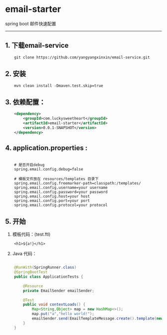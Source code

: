 # email-starter
spring boot 邮件快速配置

---

## 1. 下载email-service

```shell
    git clone https://github.com/yangyangxinxin/email-service.git
```
    
## 2. 安装
    
```shell
    mvn clean install -Dmaven.test.skip=true
```

## 3. 依赖配置：

```xml
    <dependency>
        <groupId>com.luckysweetheart</groupId>
        <artifactId>email-starter</artifactId>
        <version>0.0.1-SNAPSHOT</version>
    </dependency>
```

## 4. application.properties :

```properties

    # 是否开启debug
    spring.email.config.debug=false
    
    # 模板文件放在 resources/templates 目录下
    spring.email.config.freemarker-path=classpath:/templates/
    spring.email.config.username=your username
    spring.email.config.password=your password
    spring.email.config.host=your host
    spring.email.config.port=your port
    spring.email.config.protocol=your protocol
```

## 5. 开始

1. 模板代码：(test.ftl)

```injectedfreemarker
    <h1>${a!}</h1>
```

2. Java 代码：
```java

    @RunWith(SpringRunner.class)
    @SpringBootTest
    public class ApplicationTests {
    
        @Resource
        private EmailSender emailSender;
    
        @Test
        public void contextLoads() {
            Map<String,Object> map = new HashMap<>();
            map.put("a","hello world!");
            emailSender.send(EmailTemplateMessage.create().template(new FreemarkerTemplate("test.ftl",map)).to("981987024@qq.com").subject("spring-boot 集成测试"));
        }
    }

```



